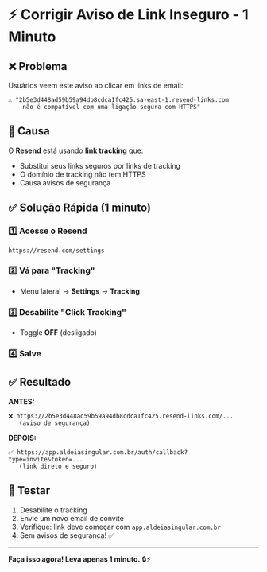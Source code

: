 # ⚡ Corrigir Aviso de Link Inseguro - 1 Minuto

## ❌ Problema

Usuários veem este aviso ao clicar em links de email:
```
⚠️ "2b5e3d448ad59b59a94db8cdca1fc425.sa-east-1.resend-links.com
    não é compatível com uma ligação segura com HTTPS"
```

## 🎯 Causa

O **Resend** está usando **link tracking** que:
- Substitui seus links seguros por links de tracking
- O domínio de tracking não tem HTTPS
- Causa avisos de segurança

## ✅ Solução Rápida (1 minuto)

### 1️⃣ Acesse o Resend
```
https://resend.com/settings
```

### 2️⃣ Vá para "Tracking"
- Menu lateral → **Settings** → **Tracking**

### 3️⃣ Desabilite "Click Tracking"
- Toggle **OFF** (desligado)

### 4️⃣ Salve

## ✅ Resultado

**ANTES:**
```
❌ https://2b5e3d448ad59b59a94db8cdca1fc425.resend-links.com/...
   (aviso de segurança)
```

**DEPOIS:**
```
✅ https://app.aldeiasingular.com.br/auth/callback?type=invite&token=...
   (link direto e seguro)
```

## 🧪 Testar

1. Desabilite o tracking
2. Envie um novo email de convite
3. Verifique: link deve começar com `app.aldeiasingular.com.br`
4. Sem avisos de segurança! ✅

---

**Faça isso agora! Leva apenas 1 minuto.** 🔒⚡

